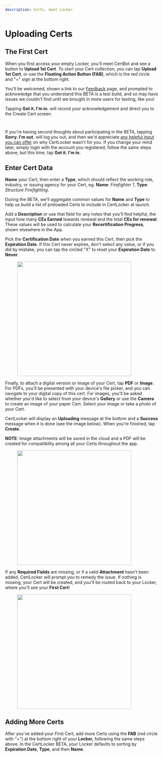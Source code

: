 ```yaml
---
description: Certs, meet Locker.
---
```


# Uploading Certs

## The First Cert

When you first access your empty Locker, you'll meet CertBot and see a button to **Upload 1st Cert**. To start your Cert collection, you can tap **Upload 1st Cert**, or use the **Floating Action Button (FAB)**, which is the red circle and "+" sign at the bottom right.

You'll be welcomed, shown a link to our [Feedback](https://firecal.app/feedback-support) page, and prompted to acknowledge that you understand this BETA is a test build, and so may have issues we couldn't find until we brought in more users for testing, like you!

Tapping **Got it. I'm in.** will record your acknowledgement and direct you to the Create Cert screen.&#x20;

<div>

<figure><img src="../.gitbook/assets/empty-locker.png" alt=""><figcaption></figcaption></figure>

 

<figure><img src="../.gitbook/assets/acknowledgement.png" alt=""><figcaption></figcaption></figure>

</div>

If you're having second thoughts about participating in the BETA, tapping **Sorry. I'm out.** will log you out, and then we'd appreciate [any helpful input you can offer](https://form.asana.com/?d=1107920631423484\&k=QipQafA-VqMyE4VOj0FjYA) on why CertLocker wasn't for you. If you change your mind later, simply login with the account you registered, follow the same steps above, but this time, tap **Got it. I'm in.**

## Enter Cert Data

**Name** your Cert, then enter a **Type**, which should reflect the working role, industry, or issuing agency for your Cert, eg. **Name**: _Firefighter 1_, **Type**: _Structure Firefighting_.

During the BETA, we'll aggregate common values for **Name** and **Type** to help us build a list of preloaded Certs to include in CertLocker at launch.

Add a **Description** or use that field for any notes that you'll find helpful, the input how many **CEs Earned** towards renewal and the total **CEs for renewal**. These values will be used to calculate your **Recertification Progress**, shown elsewhere in the App.

Pick the **Certification Date** when you earned this Cert, then pick the **Expiration Date**. If this Cert never expires, don't select any value, or if you did by mistake, you can tap the circled "X" to reset your **Expiration Date** to **Never**.

<figure><img src="../.gitbook/assets/blank-create.png" alt="" width="375"><figcaption></figcaption></figure>

Finally, to attach a digital version or image of your Cert, tap **PDF** or **Image**. For PDFs, you'll be presented with your device's file picker, and you can navigate to your digital copy of this cert. For images, you'll be asked whether you'd like to select from your device's **Gallery** or use the **Camera** to create an image of your paper Cert. Select your image or take a photo of your Cert.

CertLocker will display an **Uploading** message at the bottom and a **Success** message when it is done (see the image below). When you're finished, tap **Create**.

**NOTE**: Image attachments will be saved in the cloud and a PDF will be created for compatibility among all your Certs throughout the app.

<figure><img src="../.gitbook/assets/upload-success.png" alt="" width="375"><figcaption></figcaption></figure>

If any **Required Fields** are missing, or if a valid **Attachment** hasn't been added, CertLocker will prompt you to remedy the issue. If nothing is missing, your Cert will be created, and you'll be routed back to your Locker, where you'll see your **First Cert**!

<figure><img src="../.gitbook/assets/my-certs-added.PNG" alt="" width="375"><figcaption></figcaption></figure>

## Adding More Certs

After you've added your First Cert, add more Certs using the **FAB** (red circle with "+") at the bottom right of your **Locker,** following the same steps above. In the CertLocker BETA, your Locker defaults to sorting by **Expiration Date**, **Type**, and then **Name**.
